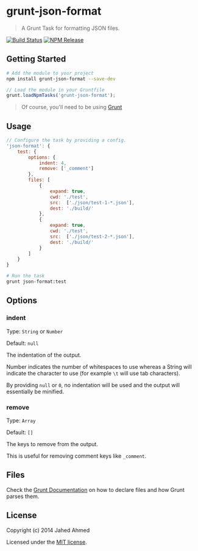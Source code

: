 # grunt-json-format

> A Grunt Task for formatting JSON files.

[![Build Status](https://img.shields.io/travis/jahed/grunt-json-format.svg)](https://travis-ci.org/jahed/grunt-json-format)
[![NPM Release](https://img.shields.io/npm/dt/grunt-json-format.svg)](https://www.npmjs.com/package/grunt-json-format)

## Getting Started

```sh
# Add the module to your project
npm install grunt-json-format --save-dev
```

```js
// Load the module in your Gruntfile
grunt.loadNpmTasks('grunt-json-format');
```

> Of course, you'll need to be using [Grunt](http://gruntjs.com/)

## Usage

```js
// Configure the task by providing a config.
'json-format': {
    test: {
        options: {
            indent: 4,
            remove: ['_comment']
        },
        files: [
            {
                expand: true,
                cwd: './test',
                src:  ['./json/test-1-*.json'],
                dest: './build/'
            },
            {
                expand: true,
                cwd: './test',
                src:  ['./json/test-2-*.json'],
                dest: './build/'
            }
        ]
    }
}
```

```sh
# Run the task
grunt json-format:test
```

## Options

### indent
Type: `String` or `Number`

Default: `null`

The indentation of the output.

Number indicates the number of whitespaces to use whereas a String will indicate
the character to use (for example `\t` will use tab characters).

By providing `null` or `0`, no indentation will be used and the output will
essentially be minified.

### remove
Type: `Array`

Default: `[]`

The keys to remove from the output.

This is useful for removing comment keys like `_comment`.

## Files

Check the [Grunt Documentation](http://gruntjs.com/configuring-tasks#files-array-format) on how to declare files and how Grunt parses them.

## License

Copyright (c) 2014 Jahed Ahmed

Licensed under the [MIT license](LICENSE-MIT).
